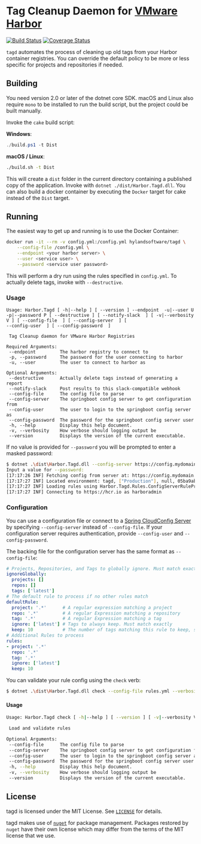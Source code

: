 # Tag Cleanup Daemon for [VMware Harbor](https://github.com/vmware/harbor)

[![Build Status](https://travis-ci.org/HylandSoftware/Harbor.Tagd.svg?branch=master)](https://travis-ci.org/HylandSoftware/Harbor.Tagd) [![Coverage Status](https://coveralls.io/repos/github/HylandSoftware/Harbor.Tagd/badge.svg?branch=master)](https://coveralls.io/github/HylandSoftware/Harbor.Tagd?branch=master)

`tagd` automates the process of cleaning up old tags from your Harbor container
registries. You can override the default policy to be more or less specific for
projects and repositories if needed.

## Building

You need version 2.0 or later of the dotnet core SDK. macOS and Linux also
require `mono` to be installed to run the build script, but the project could
be built manually.

Invoke the `cake` build script:

**Windows**:

```powershell
./build.ps1 -t Dist
```

**macOS / Linux**:

```bash
./build.sh -t Dist
```

This will create a `dist` folder in the current directory containing a published
copy of the application. Invoke with `dotnet ./dist/Harbor.Tagd.dll`. You can
also build a docker container by executing the `Docker` target for cake instead
of the `Dist` target.

## Running

The easiest way to get up and running is to use the Docker Container:

```bash
docker run -it --rm -v config.yml:/config.yml hylandsoftware/tagd \
    --config-file /config.yml \
    --endpoint <your harbor server> \
    --user <service user> \
    --password <service user password>
```

This will perform a dry run using the rules specified in `config.yml`. To
actually delete tags, invoke with `--destructive`.

### Usage

```text
Usage: Harbor.Tagd [ -h|--help ] [ --version ] --endpoint  -u|--user U -p|--password P [ --destructive ] [ --notify-slack  ] [ -v|--verbosity V ] [ --config-file  ] [ --config-server  ] [
--config-user  ] [ --config-password  ]

 Tag Cleanup daemon for VMware Harbor Registries

Required Arguments:
 --endpoint         The harbor registry to connect to
 -p, --password     The password for the user connecting to harbor
 -u, --user         The user to connect to harbor as

Optional Arguments:
 --destructive      Actually delete tags instead of generating a report
 --notify-slack     Post results to this slack-compatible webhook
 --config-file      The config file to parse
 --config-server    The springboot config server to get configuration from
 --config-user      The user to login to the springboot config server as
 --config-password  The password for the springboot config server user
 -h, --help         Display this help document.
 -v, --verbosity    How verbose should logging output be
 --version          Displays the version of the current executable.
```

If no value is provided for `--password` you will be prompted to enter a masked password:

```bash
$ dotnet .\dist\Harbor.Tagd.dll --config-server https://config.mydomain.net --verbosity verbose --endpoint https://hcr.io --user harboradmin --password
Input a value for --password:
[17:17:26 INF] Fetching config from server at: https://config.mydomain.net
[17:17:27 INF] Located environment: tagd, ["Production"], null, 05ba9ab0fe7b8846da1863cac3b4eebaa260c54b
[17:17:27 INF] Loading rules using Harbor.Tagd.Rules.ConfigServerRuleProvider
[17:17:27 INF] Connecting to https://hcr.io as harboradmin
```

### Configuration

You can use a configuration file or connect to a [Spring CloudConfig Server](https://cloud.spring.io/spring-cloud-config/)
by specifying `--config-server` instead of `--config-file`. If your configuration
server requires authentication, provide `--config-user` and `--config-password`.

The backing file for the configuration server has the same format as
`--config-file`:

```yml
# Projects, Repositories, and Tags to globally ignore. Must match exactly
ignoreGlobally:
  projects: []
  repos: []
  tags: ['latest']
# The default rule to process if no other rules match
defaultRule:
  project: '.*'      # A regular expression matching a project
  repo: '.*'         # A regular Expression matching a repository
  tag: '.*'          # A regular Expression matching a tag
  ignore: ['latest'] # Tags to always keep. Must match exactly
  keep: 10           # The number of tags matching this rule to keep, sorted by creation date
# Additional Rules to process
rules:
- project: '.*'
  repo: '.*'
  tag: '.*'
  ignore: ['latest']
  keep: 10
```

You can validate your rule config using the `check` verb:

```bash
$ dotnet .\dist\Harbor.Tagd.dll check --config-file rules.yml --verbosity verbose
```

#### Usage

```bash
Usage: Harbor.Tagd check [ -h|--help ] [ --version ] [ -v|--verbosity V ] [ --config-file  ] [ --config-server  ] [ --config-user  ] [ --config-password  ]

 Load and validate rules

Optional Arguments:
 --config-file      The config file to parse
 --config-server    The springboot config server to get configuration from
 --config-user      The user to login to the springboot config server as
 --config-password  The password for the springboot config server user
 -h, --help         Display this help document.
 -v, --verbosity    How verbose should logging output be
 --version          Displays the version of the current executable.
```

## License

tagd is licensed under the MIT License. See [`LICENSE`](./LICENSE) for details.

tagd makes use of [`nuget`](https://nuget.org) for package management. Packages
restored by `nuget` have their own license which may differ from the terms of
the MIT license that we use.
